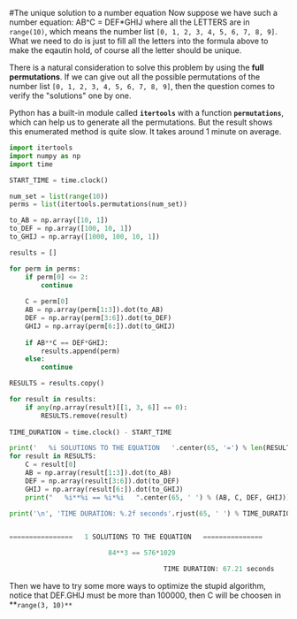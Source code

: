 #The unique solution to a number equation
Now suppose we have such a number equation:
                                        AB^C = DEF*GHIJ
where all the LETTERS are in `range(10)`, which means the number list `[0, 1, 2, 3, 4, 5, 6, 7, 8, 9]`. What we need to do is just to fill all the letters into the formula above to make the eqautin hold, of course all the letter should be unique.

There is a natural consideration to solve this problem by using the **full permutations**. If we can give out all the possible permutations of the number list `[0, 1, 2, 3, 4, 5, 6, 7, 8, 9]`, then the question comes to verify the "solutions" one by one. 

Python has a built-in module called **`itertools`** with a function **`permutations`**, which can help us to generate all the permutations. But the result shows this enumerated method is quite slow. It takes around 1 minute on average.

```Python
import itertools
import numpy as np
import time

START_TIME = time.clock()

num_set = list(range(10))
perms = list(itertools.permutations(num_set))

to_AB = np.array([10, 1])
to_DEF = np.array([100, 10, 1])
to_GHIJ = np.array([1000, 100, 10, 1])

results = []

for perm in perms:
    if perm[0] <= 2:
        continue
    
    C = perm[0]
    AB = np.array(perm[1:3]).dot(to_AB)
    DEF = np.array(perm[3:6]).dot(to_DEF)
    GHIJ = np.array(perm[6:]).dot(to_GHIJ)
    
    if AB**C == DEF*GHIJ:
        results.append(perm)
    else:
        continue

RESULTS = results.copy()

for result in results:
    if any(np.array(result)[[1, 3, 6]] == 0):
        RESULTS.remove(result)
        
TIME_DURATION = time.clock() - START_TIME 

print('   %i SOLUTIONS TO THE EQUATION   '.center(65, '=') % len(RESULTS), '\n')    
for result in RESULTS:
    C = result[0]
    AB = np.array(result[1:3]).dot(to_AB)
    DEF = np.array(result[3:6]).dot(to_DEF)
    GHIJ = np.array(result[6:]).dot(to_GHIJ)
    print("   %i**%i == %i*%i   ".center(65, ' ') % (AB, C, DEF, GHIJ))

print('\n', 'TIME DURATION: %.2f seconds'.rjust(65, ' ') % TIME_DURATION)


================   1 SOLUTIONS TO THE EQUATION   =============== 

                         84**3 == 576*1029                         

                                       TIME DURATION: 67.21 seconds
```
                                       
Then we have to try some more ways to optimize the stupid algorithm, notice that DEF.GHIJ must be more than 100000, then C will be choosen in **`range(3, 10)**`
